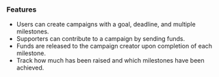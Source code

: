 ### Features
- Users can create campaigns with a goal, deadline, and multiple milestones.
- Supporters can contribute to a campaign by sending funds.
- Funds are released to the campaign creator upon completion of each milestone.
- Track how much has been raised and which milestones have been achieved.

